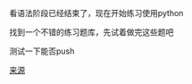 看语法阶段已经结束了，现在开始练习使用python

找到一个不错的练习题库，先试着做完这些题吧

测试一下能否push

[来源](https://github.com/Yixiaohan/show-me-the-code/blob/master/README.md/ "啥事")